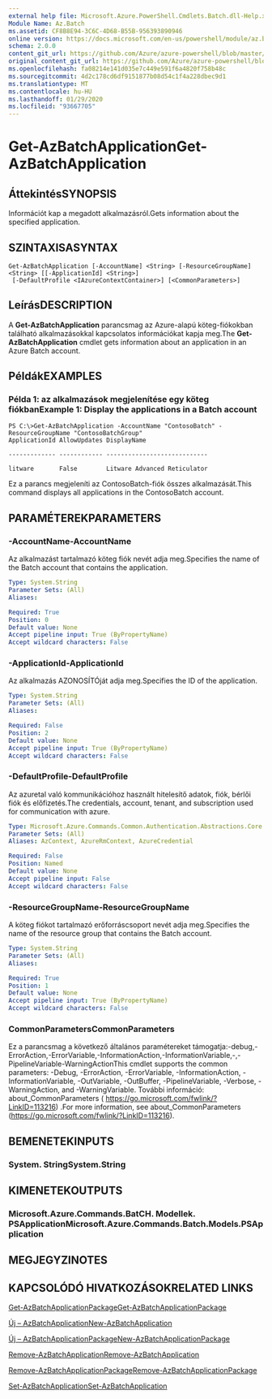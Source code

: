```yaml
---
external help file: Microsoft.Azure.PowerShell.Cmdlets.Batch.dll-Help.xml
Module Name: Az.Batch
ms.assetid: CF8B8E94-3C6C-4D68-B55B-956393890946
online version: https://docs.microsoft.com/en-us/powershell/module/az.batch/get-azbatchapplication
schema: 2.0.0
content_git_url: https://github.com/Azure/azure-powershell/blob/master/src/Batch/Batch/help/Get-AzBatchApplication.md
original_content_git_url: https://github.com/Azure/azure-powershell/blob/master/src/Batch/Batch/help/Get-AzBatchApplication.md
ms.openlocfilehash: fa08214e141d035e7c449e591f6a4820f758b48c
ms.sourcegitcommit: 4d2c178cd6df9151877b08d54c1f4a228dbec9d1
ms.translationtype: MT
ms.contentlocale: hu-HU
ms.lasthandoff: 01/29/2020
ms.locfileid: "93667705"
---
```

# <span data-ttu-id="48e3a-101">Get-AzBatchApplication</span><span class="sxs-lookup"><span data-stu-id="48e3a-101">Get-AzBatchApplication</span></span>

## <span data-ttu-id="48e3a-102">Áttekintés</span><span class="sxs-lookup"><span data-stu-id="48e3a-102">SYNOPSIS</span></span>
<span data-ttu-id="48e3a-103">Információt kap a megadott alkalmazásról.</span><span class="sxs-lookup"><span data-stu-id="48e3a-103">Gets information about the specified application.</span></span>

## <span data-ttu-id="48e3a-104">SZINTAXISA</span><span class="sxs-lookup"><span data-stu-id="48e3a-104">SYNTAX</span></span>

```
Get-AzBatchApplication [-AccountName] <String> [-ResourceGroupName] <String> [[-ApplicationId] <String>]
 [-DefaultProfile <IAzureContextContainer>] [<CommonParameters>]
```

## <span data-ttu-id="48e3a-105">Leírás</span><span class="sxs-lookup"><span data-stu-id="48e3a-105">DESCRIPTION</span></span>
<span data-ttu-id="48e3a-106">A **Get-AzBatchApplication** parancsmag az Azure-alapú köteg-fiókokban található alkalmazásokkal kapcsolatos információkat kapja meg.</span><span class="sxs-lookup"><span data-stu-id="48e3a-106">The **Get-AzBatchApplication** cmdlet gets information about an application in an Azure Batch account.</span></span>

## <span data-ttu-id="48e3a-107">Példák</span><span class="sxs-lookup"><span data-stu-id="48e3a-107">EXAMPLES</span></span>

### <span data-ttu-id="48e3a-108">Példa 1: az alkalmazások megjelenítése egy köteg fiókban</span><span class="sxs-lookup"><span data-stu-id="48e3a-108">Example 1: Display the applications in a Batch account</span></span>
```
PS C:\>Get-AzBatchApplication -AccountName "ContosoBatch" -ResourceGroupName "ContosoBatchGroup"
ApplicationId AllowUpdates DisplayName

------------- ------------ ----------------------------

litware       False        Litware Advanced Reticulator
```

<span data-ttu-id="48e3a-109">Ez a parancs megjeleníti az ContosoBatch-fiók összes alkalmazását.</span><span class="sxs-lookup"><span data-stu-id="48e3a-109">This command displays all applications in the ContosoBatch account.</span></span>

## <span data-ttu-id="48e3a-110">PARAMÉTEREK</span><span class="sxs-lookup"><span data-stu-id="48e3a-110">PARAMETERS</span></span>

### <span data-ttu-id="48e3a-111">-AccountName</span><span class="sxs-lookup"><span data-stu-id="48e3a-111">-AccountName</span></span>
<span data-ttu-id="48e3a-112">Az alkalmazást tartalmazó köteg fiók nevét adja meg.</span><span class="sxs-lookup"><span data-stu-id="48e3a-112">Specifies the name of the Batch account that contains the application.</span></span>

```yaml
Type: System.String
Parameter Sets: (All)
Aliases:

Required: True
Position: 0
Default value: None
Accept pipeline input: True (ByPropertyName)
Accept wildcard characters: False
```

### <span data-ttu-id="48e3a-113">-ApplicationId</span><span class="sxs-lookup"><span data-stu-id="48e3a-113">-ApplicationId</span></span>
<span data-ttu-id="48e3a-114">Az alkalmazás AZONOSÍTÓját adja meg.</span><span class="sxs-lookup"><span data-stu-id="48e3a-114">Specifies the ID of the application.</span></span>

```yaml
Type: System.String
Parameter Sets: (All)
Aliases:

Required: False
Position: 2
Default value: None
Accept pipeline input: True (ByPropertyName)
Accept wildcard characters: False
```

### <span data-ttu-id="48e3a-115">-DefaultProfile</span><span class="sxs-lookup"><span data-stu-id="48e3a-115">-DefaultProfile</span></span>
<span data-ttu-id="48e3a-116">Az azuretal való kommunikációhoz használt hitelesítő adatok, fiók, bérlői fiók és előfizetés.</span><span class="sxs-lookup"><span data-stu-id="48e3a-116">The credentials, account, tenant, and subscription used for communication with azure.</span></span>

```yaml
Type: Microsoft.Azure.Commands.Common.Authentication.Abstractions.Core.IAzureContextContainer
Parameter Sets: (All)
Aliases: AzContext, AzureRmContext, AzureCredential

Required: False
Position: Named
Default value: None
Accept pipeline input: False
Accept wildcard characters: False
```

### <span data-ttu-id="48e3a-117">-ResourceGroupName</span><span class="sxs-lookup"><span data-stu-id="48e3a-117">-ResourceGroupName</span></span>
<span data-ttu-id="48e3a-118">A köteg fiókot tartalmazó erőforráscsoport nevét adja meg.</span><span class="sxs-lookup"><span data-stu-id="48e3a-118">Specifies the name of the resource group that contains the Batch account.</span></span>

```yaml
Type: System.String
Parameter Sets: (All)
Aliases:

Required: True
Position: 1
Default value: None
Accept pipeline input: True (ByPropertyName)
Accept wildcard characters: False
```

### <span data-ttu-id="48e3a-119">CommonParameters</span><span class="sxs-lookup"><span data-stu-id="48e3a-119">CommonParameters</span></span>
<span data-ttu-id="48e3a-120">Ez a parancsmag a következő általános paramétereket támogatja:-debug,-ErrorAction,-ErrorVariable,-InformationAction,-InformationVariable,-,-PipelineVariable-WarningAction</span><span class="sxs-lookup"><span data-stu-id="48e3a-120">This cmdlet supports the common parameters: -Debug, -ErrorAction, -ErrorVariable, -InformationAction, -InformationVariable, -OutVariable, -OutBuffer, -PipelineVariable, -Verbose, -WarningAction, and -WarningVariable.</span></span> <span data-ttu-id="48e3a-121">További információ: about_CommonParameters ( https://go.microsoft.com/fwlink/?LinkID=113216) .</span><span class="sxs-lookup"><span data-stu-id="48e3a-121">For more information, see about_CommonParameters (https://go.microsoft.com/fwlink/?LinkID=113216).</span></span>

## <span data-ttu-id="48e3a-122">BEMENETEK</span><span class="sxs-lookup"><span data-stu-id="48e3a-122">INPUTS</span></span>

### <span data-ttu-id="48e3a-123">System. String</span><span class="sxs-lookup"><span data-stu-id="48e3a-123">System.String</span></span>

## <span data-ttu-id="48e3a-124">KIMENETEK</span><span class="sxs-lookup"><span data-stu-id="48e3a-124">OUTPUTS</span></span>

### <span data-ttu-id="48e3a-125">Microsoft.Azure.Commands.BatCH. Modellek. PSApplication</span><span class="sxs-lookup"><span data-stu-id="48e3a-125">Microsoft.Azure.Commands.Batch.Models.PSApplication</span></span>

## <span data-ttu-id="48e3a-126">MEGJEGYZI</span><span class="sxs-lookup"><span data-stu-id="48e3a-126">NOTES</span></span>

## <span data-ttu-id="48e3a-127">KAPCSOLÓDÓ HIVATKOZÁSOK</span><span class="sxs-lookup"><span data-stu-id="48e3a-127">RELATED LINKS</span></span>

[<span data-ttu-id="48e3a-128">Get-AzBatchApplicationPackage</span><span class="sxs-lookup"><span data-stu-id="48e3a-128">Get-AzBatchApplicationPackage</span></span>](./Get-AzBatchApplicationPackage.md)

[<span data-ttu-id="48e3a-129">Új – AzBatchApplication</span><span class="sxs-lookup"><span data-stu-id="48e3a-129">New-AzBatchApplication</span></span>](./New-AzBatchApplication.md)

[<span data-ttu-id="48e3a-130">Új – AzBatchApplicationPackage</span><span class="sxs-lookup"><span data-stu-id="48e3a-130">New-AzBatchApplicationPackage</span></span>](./New-AzBatchApplicationPackage.md)

[<span data-ttu-id="48e3a-131">Remove-AzBatchApplication</span><span class="sxs-lookup"><span data-stu-id="48e3a-131">Remove-AzBatchApplication</span></span>](./Remove-AzBatchApplication.md)

[<span data-ttu-id="48e3a-132">Remove-AzBatchApplicationPackage</span><span class="sxs-lookup"><span data-stu-id="48e3a-132">Remove-AzBatchApplicationPackage</span></span>](./Remove-AzBatchApplicationPackage.md)

[<span data-ttu-id="48e3a-133">Set-AzBatchApplication</span><span class="sxs-lookup"><span data-stu-id="48e3a-133">Set-AzBatchApplication</span></span>](./Set-AzBatchApplication.md)


